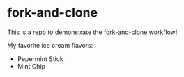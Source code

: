 # fork-and-clone

This is a repo to demonstrate the fork-and-clone workflow!

My favorite ice cream flavors:
- Pepermint Stick
- Mint Chip

